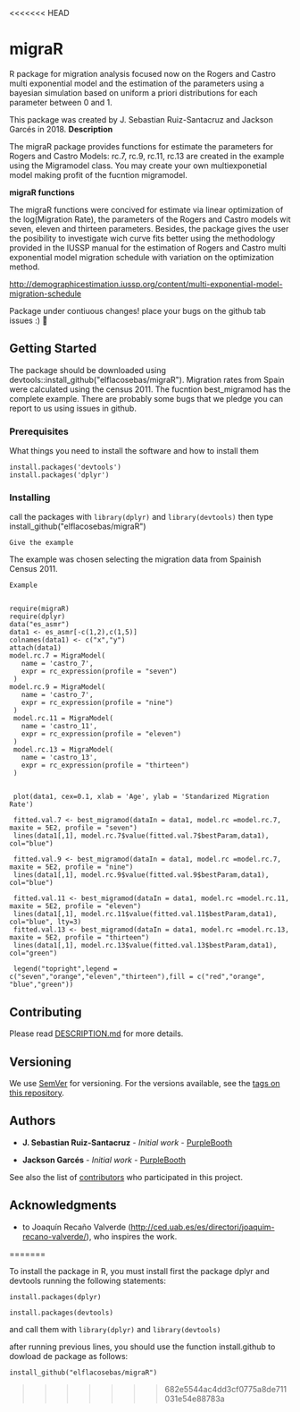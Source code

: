 <<<<<<< HEAD


# migraR
R package for migration analysis focused now on the Rogers and Castro multi exponential model and the estimation of the parameters using a bayesian simulation based on uniform a priori distributions for each parameter between 0 and 1. 

This package was created by J. Sebastian Ruiz-Santacruz and Jackson Garcés in 2018.
**Description**

The migraR package provides functions for estimate the parameters for Rogers and Castro Models: 
rc.7, rc.9, rc.11, rc.13 are created in the example using the Migramodel class. You may create your own multiexponetial model making 
profit of the fucntion migramodel.

**migraR functions**

The migraR functions were concived for estimate via linear optimization of the log(Migration Rate), the parameters of 
the Rogers and Castro models wit seven, eleven and thirteen parameters. Besides, the package 
gives the user the posibility to investigate wich curve fits better using the methodology provided 
in the IUSSP manual for the estimation of Rogers and Castro multi exponential model migration 
schedule with variation on the optimization method.

http://demographicestimation.iussp.org/content/multi-exponential-model-migration-schedule


Package under contiuous changes! place your bugs on the github tab issues :) :rocket:

## Getting Started

The package should be downloaded using devtools::install_github("elflacosebas/migraR"). Migration rates from Spain were calculated using the census 2011. The fucntion best_migramod has the complete example. There are probably some bugs that we pledge you can report to us using issues in github. 

### Prerequisites

What things you need to install the software and how to install them

```
install.packages('devtools')
install.packages('dplyr')
```

### Installing

call the packages with `library(dplyr)` and `library(devtools)`
then type install_github("elflacosebas/migraR")

```
Give the example
```

The example was chosen selecting the migration data from Spainish Census 2011. 



```
Example
```
```

require(migraR)
require(dplyr)
data("es_asmr")
data1 <- es_asmr[-c(1,2),c(1,5)]
colnames(data1) <- c("x","y")
attach(data1)
model.rc.7 = MigraModel(
   name = 'castro_7',
   expr = rc_expression(profile = "seven")
 )
model.rc.9 = MigraModel(
   name = 'castro_7',
   expr = rc_expression(profile = "nine")
 )
 model.rc.11 = MigraModel(
   name = 'castro_11',
   expr = rc_expression(profile = "eleven")
 )
 model.rc.13 = MigraModel(
   name = 'castro_13',
   expr = rc_expression(profile = "thirteen")
 )


 plot(data1, cex=0.1, xlab = 'Age', ylab = 'Standarized Migration Rate')

 fitted.val.7 <- best_migramod(dataIn = data1, model.rc =model.rc.7, maxite = 5E2, profile = "seven")
 lines(data1[,1], model.rc.7$value(fitted.val.7$bestParam,data1), col="blue")

 fitted.val.9 <- best_migramod(dataIn = data1, model.rc =model.rc.7, maxite = 5E2, profile = "nine")
 lines(data1[,1], model.rc.9$value(fitted.val.9$bestParam,data1), col="blue")

 fitted.val.11 <- best_migramod(dataIn = data1, model.rc =model.rc.11, maxite = 5E2, profile = "eleven")
 lines(data1[,1], model.rc.11$value(fitted.val.11$bestParam,data1), col="blue", lty=3)
 fitted.val.13 <- best_migramod(dataIn = data1, model.rc =model.rc.13, maxite = 5E2, profile = "thirteen")
 lines(data1[,1], model.rc.13$value(fitted.val.13$bestParam,data1), col="green")

 legend("topright",legend = c("seven","orange","eleven","thirteen"),fill = c("red","orange", "blue","green"))

```

## Contributing

Please read [DESCRIPTION.md](https://github.com/elflacosebas/migrar) for more details.

## Versioning

We use [SemVer](http://semver.org/) for versioning. For the versions available, see the [tags on this repository](https://github.com/your/project/tags). 

## Authors

* **J. Sebastian Ruiz-Santacruz** - *Initial work* - [PurpleBooth](https://github.com/elflacosebas)

* **Jackson Garcés** - *Initial work* - [PurpleBooth](https://github.com/jackowacko)

See also the list of [contributors](https://github.com/your/project/contributors) who participated in this project.


## Acknowledgments

* to Joaquín Recaño Valverde (http://ced.uab.es/es/directori/joaquim-recano-valverde/), who inspires the work. 

=======


To install the package in R, you must install first the package dplyr and devtools running the following statements:

`install.packages(dplyr)`

`install.packages(devtools)`

and call them with `library(dplyr)` and `library(devtools)`

after running previous lines, you should use the function install.github to dowload de package as follows:

`install_github("elflacosebas/migraR")`


>>>>>>> 682e5544ac4dd3cf0775a8de711031e54e88783a
